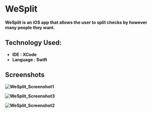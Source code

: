 # WeSplit

<b>
  WeSplit is an iOS app that allows the user to split checks by however many people they want.
<b/>

## Technology Used:
- IDE : XCode
- Language : Swift

## Screenshots

![WeSplit_Screenshot1](https://github.com/eemont/WeSplit/assets/78556236/ebb81899-6794-4db1-a93d-7b1977a04461)

![WeSplit_Screenshot3](https://github.com/eemont/WeSplit/assets/78556236/962a3b12-9e17-406a-b887-c236e95776da)

![WeSplit_Screenshot2](https://github.com/eemont/WeSplit/assets/78556236/b332c3ae-485e-4c4a-a5db-f45bd355f0ef)
